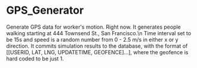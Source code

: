 # GPS_Generator
Generate GPS data for worker's motion.
Right now. It generates people walking starting at 444 Townsend St., San Francisco.\n 
Time interval set to be 15s and speed is a random number from 0 - 2.5 m/s in either x or y direction.
It commits simulation results to the database, with the format of [[USERID, LAT, LNG, UPDATETIME, GEOFENCE]...], where the geofence is hard coded to be just 1. 

